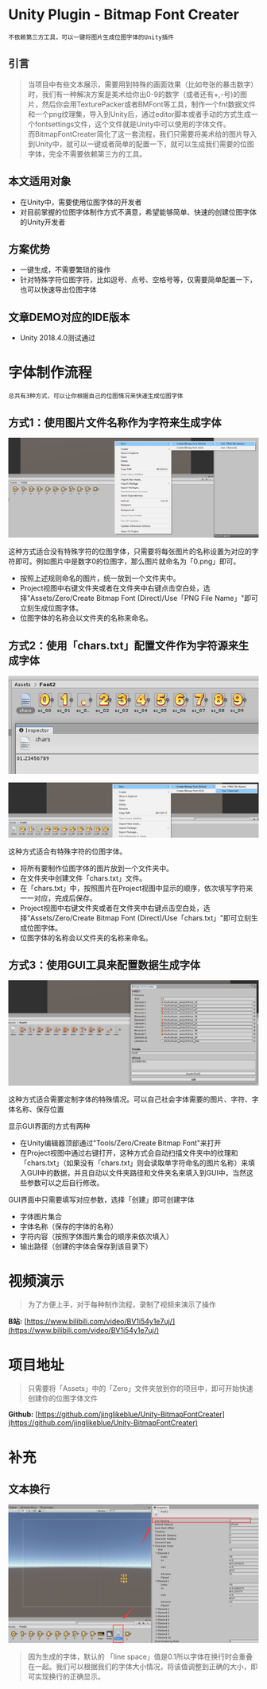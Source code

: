 # Unity Plugin - Bitmap Font Creater
```
不依赖第三方工具，可以一键将图片生成位图字体的Unity插件
```

## 引言
>当项目中有些文本展示，需要用到特殊的画面效果（比如夸张的暴击数字）时，我们有一种解决方案是美术给你出0-9的数字（或者还有+,-号)的图片，然后你会用TexturePacker或者BMFont等工具，制作一个fnt数据文件和一个png纹理集，导入到Unity后，通过editor脚本或者手动的方式生成一个fontsettings文件，这个文件就是Unity中可以使用的字体文件。  
而BitmapFontCreater简化了这一套流程，我们只需要将美术给的图片导入到Unity中，就可以一键或者简单的配置一下，就可以生成我们需要的位图字体，完全不需要依赖第三方的工具。

## 本文适用对象
- 在Unity中，需要使用位图字体的开发者
- 对目前掌握的位图字体制作方式不满意，希望能够简单、快速的创建位图字体的Unity开发者

## 方案优势
- 一键生成，不需要繁琐的操作
- 针对特殊字符位图字符，比如逗号、点号、空格号等，仅需要简单配置一下，也可以快速导出位图字体

## 文章DEMO对应的IDE版本
- Unity 2018.4.0测试通过

# 字体制作流程

```
总共有3种方式，可以让你根据自己的位图情况来快速生成位图字体
```

## 方式1：使用图片文件名称作为字符来生成字体

![通过文件名称直接创建字体](/Docs/通过文件名称直接创建字体.png)

这种方式适合没有特殊字符的位图字体，只需要将每张图片的名称设置为对应的字符即可。例如图片中是数字0的位图字，那么图片就命名为「0.png」即可。

- 按照上述规则命名的图片，统一放到一个文件夹中。
- Project视图中右键文件夹或者在文件夹中右键点击空白处，选择"Assets/Zero/Create Bitmap Font (Direct)/Use「PNG File Name」"即可立刻生成位图字体。
- 位图字体的名称会以文件夹的名称来命名。

## 方式2：使用「chars.txt」配置文件作为字符源来生成字体

![通过chars_txt直接创建字体_0](/Docs/通过chars_txt直接创建字体_0.png)

![通过chars_txt直接创建字体_1](/Docs/通过chars_txt直接创建字体_1.png)

这种方式适合有特殊字符的位图字体。

- 将所有要制作位图字体的图片放到一个文件夹中。
- 在文件夹中创建文件「chars.txt」文件。
- 在「chars.txt」中，按照图片在Project视图中显示的顺序，依次填写字符来一一对应，完成后保存。
- Project视图中右键文件夹或者在文件夹中右键点击空白处，选择"Assets/Zero/Create Bitmap Font (Direct)/Use「chars.txt」"即可立刻生成位图字体。
- 位图字体的名称会以文件夹的名称来命名。

## 方式3：使用GUI工具来配置数据生成字体

![通过GUI创建字体](/Docs/通过GUI创建字体.png)

这种方式适合需要定制字体的特殊情况。可以自己社会字体需要的图片、字符、字体名称、保存位置

显示GUI界面的方式有两种
- 在Unity编辑器顶部通过"Tools/Zero/Create Bitmap Font"来打开
- 在Project视图中通过右键打开，这种方式会自动扫描文件夹中的纹理和「chars.txt」（如果没有「chars.txt」则会读取单字符命名的图片名称）来填入GUI中的数据，并且自动以文件夹路径和文件夹名来填入到GUI中，当然这些参数可以之后自行修改。

GUI界面中只需要填写对应参数，选择「创建」即可创建字体
- 字体图片集合
- 字体名称（保存的字体的名称）
- 字符内容（按照字体图片集合的顺序来依次填入）
- 输出路径（创建的字体会保存到该目录下）

# 视频演示

>为了方便上手，对于每种制作流程，录制了视频来演示了操作

**B站:** [https://www.bilibili.com/video/BV1i54y1e7uj/](https://www.bilibili.com/video/BV1i54y1e7uj/)

# 项目地址

>只需要将「Assets」中的「Zero」文件夹放到你的项目中，即可开始快速创建你的位图字体文件

**Github:** [https://github.com/jinglikeblue/Unity-BitmapFontCreater](https://github.com/jinglikeblue/Unity-BitmapFontCreater)

# 补充

## 文本换行

![换行](/Docs/换行.png)

>因为生成的字体，默认的 「line space」值是0.1所以字体在换行时会重叠在一起。我们可以根据我们的字体大小情况，将该值调整到正确的大小，即可实现换行的正确显示。
